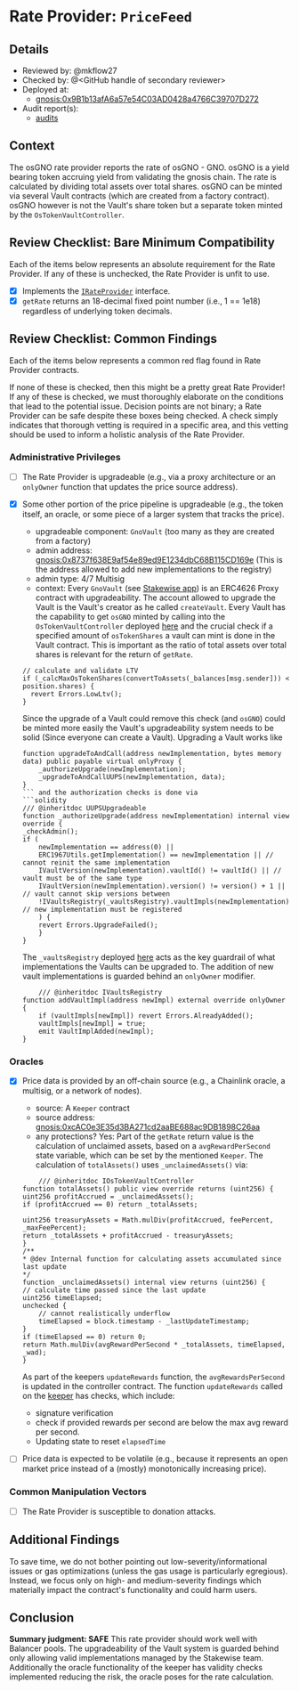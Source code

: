 # Rate Provider: `PriceFeed`

## Details
- Reviewed by: @mkflow27
- Checked by: @\<GitHub handle of secondary reviewer\>
- Deployed at:
    - [gnosis:0x9B1b13afA6a57e54C03AD0428a4766C39707D272](https://gnosisscan.io/address/0x9b1b13afa6a57e54c03ad0428a4766c39707d272#readContract)
- Audit report(s):
    - [audits](https://github.com/stakewise/v3-core/tree/main/audits)

## Context
The osGNO rate provider reports the rate of osGNO - GNO. osGNO is a yield bearing token accruing yield from validating the gnosis chain. The rate is calculated by dividing total assets over total shares. osGNO can be minted via several Vault contracts (which are created from a factory contract). osGNO however is not the Vault's share token but a separate token minted by the `OsTokenVaultController`.  

## Review Checklist: Bare Minimum Compatibility
Each of the items below represents an absolute requirement for the Rate Provider. If any of these is unchecked, the Rate Provider is unfit to use.

- [x] Implements the [`IRateProvider`](https://github.com/balancer/balancer-v2-monorepo/blob/bc3b3fee6e13e01d2efe610ed8118fdb74dfc1f2/pkg/interfaces/contracts/pool-utils/IRateProvider.sol) interface.
- [x] `getRate` returns an 18-decimal fixed point number (i.e., 1 == 1e18) regardless of underlying token decimals.

## Review Checklist: Common Findings
Each of the items below represents a common red flag found in Rate Provider contracts.

If none of these is checked, then this might be a pretty great Rate Provider! If any of these is checked, we must thoroughly elaborate on the conditions that lead to the potential issue. Decision points are not binary; a Rate Provider can be safe despite these boxes being checked. A check simply indicates that thorough vetting is required in a specific area, and this vetting should be used to inform a holistic analysis of the Rate Provider.

### Administrative Privileges
- [ ] The Rate Provider is upgradeable (e.g., via a proxy architecture or an `onlyOwner` function that updates the price source address).

- [x] Some other portion of the price pipeline is upgradeable (e.g., the token itself, an oracle, or some piece of a larger system that tracks the price).
    - upgradeable component: `GnoVault` (too many as they are created from a factory)
    - admin address: [gnosis:0x8737f638E9af54e89ed9E1234dbC68B115CD169e](https://gnosisscan.io/address/0x8737f638E9af54e89ed9E1234dbC68B115CD169e#readProxyContract) (This is the address allowed to add new implementations to the registry)
    - admin type: 4/7 Multisig
    - context: Every `GnoVault` (see [Stakewise app](https://app.stakewise.io/vaults)) is an ERC4626 Proxy contract with upgradeability. The account allowed to upgrade the Vault is the Vault's creator as he called `createVault`. Every Vault has the capability to get `osGNO` minted by calling into the `OsTokenVaultController` deployed [here](https://gnosisscan.io/address/0x60B2053d7f2a0bBa70fe6CDd88FB47b579B9179a#code) and the crucial check if a specified amount of `osTokenShares` a vault can mint is done in the Vault contract. This is important as the ratio of total assets over total shares is relevant for the return of `getRate`.
    ```solidity
    // calculate and validate LTV
    if (_calcMaxOsTokenShares(convertToAssets(_balances[msg.sender])) < position.shares) {
      revert Errors.LowLtv();
    }
    ```
    Since the upgrade of a Vault could remove this check (and `osGNO`) could be minted more easily the Vault's upgradeability system needs to be solid (Since everyone can create a Vault). Upgrading a Vault works like
    ```solidity
    function upgradeToAndCall(address newImplementation, bytes memory data) public payable virtual onlyProxy {
        _authorizeUpgrade(newImplementation);
        _upgradeToAndCallUUPS(newImplementation, data);
    }
    ``` and the authorization checks is done via
    ```solidity
    /// @inheritdoc UUPSUpgradeable
    function _authorizeUpgrade(address newImplementation) internal view override {
    _checkAdmin();
    if (
        newImplementation == address(0) ||
        ERC1967Utils.getImplementation() == newImplementation || // cannot reinit the same implementation
        IVaultVersion(newImplementation).vaultId() != vaultId() || // vault must be of the same type
        IVaultVersion(newImplementation).version() != version() + 1 || // vault cannot skip versions between
        !IVaultsRegistry(_vaultsRegistry).vaultImpls(newImplementation) // new implementation must be registered
        ) {
        revert Errors.UpgradeFailed();
        }
    }
    ```
    The `_vaultsRegistry` deployed [here](https://gnosisscan.io/address/0x7d014B3C6ee446563d4e0cB6fBD8C3D0419867cB) acts as the key guardrail of what implementations the Vaults can be upgraded to. The addition of new vault implementations is guarded behind an `onlyOwner` modifier.
    ```solidity
        /// @inheritdoc IVaultsRegistry
    function addVaultImpl(address newImpl) external override onlyOwner {
        if (vaultImpls[newImpl]) revert Errors.AlreadyAdded();
        vaultImpls[newImpl] = true;
        emit VaultImplAdded(newImpl);
    }
    ```

### Oracles
- [x] Price data is provided by an off-chain source (e.g., a Chainlink oracle, a multisig, or a network of nodes).
    - source: A `Keeper` contract
    - source address: [gnosis:0xcAC0e3E35d3BA271cd2aaBE688ac9DB1898C26aa](https://vscode.blockscan.com/gnosis/0xcAC0e3E35d3BA271cd2aaBE688ac9DB1898C26aa)
    - any protections? Yes: Part of the `getRate` return value is the calculation of unclaimed assets, based on a `avgRewardPerSecond` state variable, which can be set by the mentioned `Keeper`. The calculation of `totalAssets()` uses `_unclaimedAssets()` via:
    ```solidity
        /// @inheritdoc IOsTokenVaultController
    function totalAssets() public view override returns (uint256) {
    uint256 profitAccrued = _unclaimedAssets();
    if (profitAccrued == 0) return _totalAssets;

    uint256 treasuryAssets = Math.mulDiv(profitAccrued, feePercent, _maxFeePercent);
    return _totalAssets + profitAccrued - treasuryAssets;
    }
    /**
    * @dev Internal function for calculating assets accumulated since last update
    */
    function _unclaimedAssets() internal view returns (uint256) {
    // calculate time passed since the last update
    uint256 timeElapsed;
    unchecked {
        // cannot realistically underflow
        timeElapsed = block.timestamp - _lastUpdateTimestamp;
    }
    if (timeElapsed == 0) return 0;
    return Math.mulDiv(avgRewardPerSecond * _totalAssets, timeElapsed, _wad);
    }
    ```
    As part of the keepers `updateRewards` function, the `avgRewardsPerSecond` is updated in the controller contract. The function `updateRewards` called on the [keeper](https://vscode.blockscan.com/gnosis/0xcAC0e3E35d3BA271cd2aaBE688ac9DB1898C26aa) has checks, which include:
    - signature verification
    - check if provided rewards per second are below the max avg reward per second.
    - Updating state to reset `elapsedTime`

- [ ] Price data is expected to be volatile (e.g., because it represents an open market price instead of a (mostly) monotonically increasing price).

### Common Manipulation Vectors
- [ ] The Rate Provider is susceptible to donation attacks.

## Additional Findings
To save time, we do not bother pointing out low-severity/informational issues or gas optimizations (unless the gas usage is particularly egregious). Instead, we focus only on high- and medium-severity findings which materially impact the contract's functionality and could harm users.

## Conclusion
**Summary judgment: SAFE**
This rate provider should work well with Balancer pools. The upgradeability of the Vault system is guarded behind only allowing valid implementations managed by the Stakewise team. Additionally the oracle functionality of the keeper has validity checks implemented reducing the risk, the oracle poses for the rate calculation.  